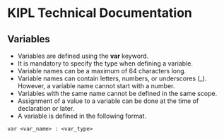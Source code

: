 # KIPL Technical Documentation

## Variables

- Variables are defined using the **var** keyword.
- It is mandatory to specify the type when defining a variable.
- Variable names can be a maximum of 64 characters long.
- Variable names can contain letters, numbers, or underscores (_). However, a variable name cannot start with a number.
- Variables with the same name cannot be defined in the same scope.
- Assignment of a value to a variable can be done at the time of declaration or later.
- A variable is defined in the following format.

```kipl
var <var_name> : <var_type>
